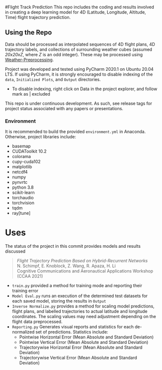 #Flight Track Prediction
This repo includes the coding and results involved in creating a deep learning model for 4D (Latitude, Longitude, Altitude, Time) flight trajectory prediction.

## Using the Repo
Data should be processed as interpolated sequences of 4D flight plans, 4D trajectory labels, and collections of surrounding weather cubes (assumed *20x20xZ*, where *Z* is an odd integer). These may be processed using [Weather-Preprocessing](https://github.com/schimpfen/Weather-Preprocessing).

Project was developed and tested using PyCharm 2020.1 on Ubuntu 20.04 LTS. If using PyCharm, it is strongly encouraged to disable indexing of the `data`, `Initialized Plots`, and `Output` directories.

* To disable indexing, right click on Data in the project explorer, and follow mark as | excluded

This repo is under continuous development. As such, see release tags for project status associated with any papers or presentations.
### Environment
It is recommended to build the provided `environment.yml` in Anaconda. Otherwise, project libraries include:
* basemap 
* CUDAToolkit 10.2
* colorama
* cupy-cuda102
* matplotlib
* netcdf4
* numpy
* pynvrtc
* python 3.8
* scikit-learn
* torchaudio
* torchvision
* tqdm
* ray[tune]

# Uses
The status of the project in this commit provides models and results discussed
> *Flight Trajectory Prediction Based on Hybrid-Recurrent Networks*\
> N. Schimpf, E. Knoblock, Z. Wang, R. Apaza, H. Li\
> Cognitive Communications and Aeronautical Applications Workshop (CCAA 2021)
* `train.py` provided a method for training mode and reporting their training error
* `Model Eval.py` runs an execution of the determined test datasets for each saved model, storing the results in `Output`
* `Inverse Normalize.py` provides a method for scaling model predictions, flight plans, and labelled trajectories to actual latitude and longitude coordinates. The scaling values may need adjustment depending on the flight data preprocessed.
* `Reporting.py` Generates visual reports and statistics for each de-normalized set of predictions. Statistics include:
  * Pointwise Horizontal Error (Mean Absolute and Standard Deviation)
  * Pointwise Vertical Error (Mean Absolute and Standard Deviation)
  * Trajectorywise Horizontal Error (Mean Absolute and Standard Deviation)
  * Trajectorywise Vertical Error (Mean Absolute and Standard Deviation)